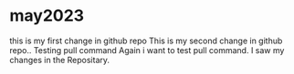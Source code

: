 
# may2023

this is my first change in github repo
This is my second change in github repo..
Testing pull command
Again i want to test pull command.
I saw my changes in the Repositary.
